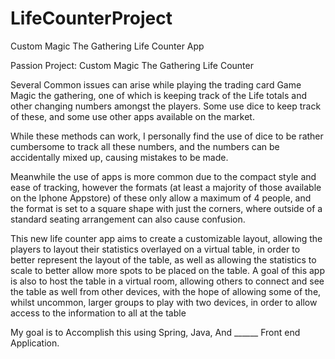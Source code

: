 # LifeCounterProject
Custom Magic The Gathering Life Counter App

Passion Project: Custom Magic The Gathering Life Counter


Several Common issues can arise while playing the trading card Game Magic the gathering, one of which is keeping track of the Life totals and other changing numbers amongst the players. Some use dice to keep track of these, and some use other apps available on the market.

While these methods can work, I personally find the use of dice to be rather cumbersome to track all these numbers, and the numbers can be accidentally mixed up, causing mistakes to be made.

Meanwhile the use of apps is more common due to the compact style and ease of tracking, however the formats (at least a majority of those available on the Iphone Appstore) of these only allow a maximum of 4 people, and the format is set to a square shape with just the corners, where outside of a standard seating arrangement can also cause confusion.

This new life counter app aims to create a customizable layout, allowing the players to layout their statistics overlayed on a virtual table, in order to better represent the layout of the table, as well as allowing the statistics to scale to better allow more spots to be placed on the table. A goal of this app is also to host the table in a virtual room, allowing others to connect and see the table as well from other devices, with the hope of allowing some of the, whilst uncommon, larger groups to play with two devices, in order to allow access to the information to all at the table

My goal is to Accomplish this using Spring, Java, And ______ Front end Application.
